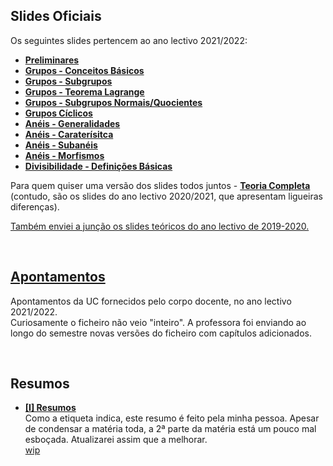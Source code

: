## Slides Oficiais
Os seguintes slides pertencem ao ano lectivo 2021/2022:

* [**Preliminares**](preliminares_[2122].pdf)
* [**Grupos - Conceitos Básicos**](grupos1_[2122].pdf)
* [**Grupos - Subgrupos**](grupos2_[2122].pdf)
* [**Grupos - Teorema Lagrange**](grupos3_[2122].pdf)
* [**Grupos - Subgrupos Normais/Quocientes**](grupos4_[2122].pdf)
* [**Grupos Cíclicos**](grupos5_[2122].pdf)
* [**Anéis - Generalidades**](aneis1_[2122].pdf)
* [**Anéis - Caraterísitca**](aneis2_[2122].pdf)
* [**Anéis - Subanéis**](aneis3_[2122].pdf)
* [**Anéis - Morfismos**](aneis4_[2122].pdf)
* [**Divisibilidade - Definições Básicas**](divisibilidade1_2122.pdf)

Para quem quiser uma versão dos slides todos juntos - [**Teoria Completa**](Teoria_completa.pdf) (contudo, são os slides do ano lectivo 2020/2021, que apresentam ligueiras diferenças).

[Também enviei a junção os slides teóricos do ano lectivo de 2019-2020.](teorica1920.pdf)

<br>

## [Apontamentos](algebraTeorica.pdf)
Apontamentos da UC fornecidos pelo corpo docente, no ano lectivo 2021/2022.
<br> Curiosamente o ficheiro não veio "inteiro". A professora foi enviando ao longo do semestre novas versões do ficheiro com capítulos adicionados.


<br>

## Resumos
* [**[I] Resumos**](Álgebra-Resumos.pdf)
<br>Como a etiqueta indica, este resumo é feito pela minha pessoa. Apesar de condensar a matéria toda, a 2ª parte da matéria está um pouco mal esboçada. Atualizarei assim que a melhorar.
<br> [wip](aneis2_[2122].pdf)
